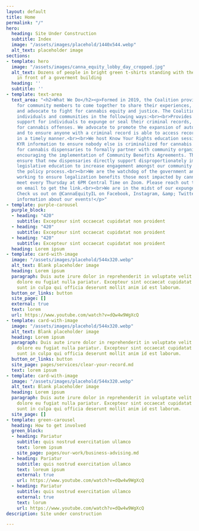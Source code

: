 ```yaml
---
layout: default
title: Home
permalink: "/"
hero:
  heading: Site Under Construction
  subtitle: Index
  image: "/assets/images/placehold/1440x544.webp"
  alt_text: placeholder image
sections:
- template: hero
  image: "/assets/images/canna_equity_lobby_day_cropped.jpg"
  alt_text: Dozens of people in bright green t-shirts standing with their fists raised
    in front of a goverment building
  heading: ''
  subtitle: ''
- template: text-area
  text_area: "<h2>What We Do</h2><p>Formed in 2019, the Coalition provides a space
    for community members to come together to share their experiences, and to organize
    and advocate to fight for cannabis equity and justice. The Coalition supports
    individuals and communities in the following ways:<br><br>Provides services and
    support for individuals to expunge or seal their criminal records, especially
    for cannabis offenses. We advocate to promote the expansion of automatic expungement,
    and to ensure anyone with a criminal record is able to access record clearing
    in a timely manner.<br><br>We host Know Your Rights education sessions and promote
    KYR information to ensure nobody else is criminalized for cannabis.</p><p>Advocate
    for cannabis dispensaries to formally partner with community organizations by
    encouraging the implementation of Community Benefits Agreements. These agreements
    ensure that new dispensaries directly support disproportionately impacted communities.<br><br>Using
    legislative education to increase engagement amongst our community members in
    the policy process.<br><br>We are the watchdog of the government and of the industry,
    working to ensure legalization benefits those most impacted by cannabis prohibition.</p><p>We
    meet every Thursday at 6PM Central Time on Zoom. Please reach out to the Coalition
    on email to get the link.<br><br>We are in the midst of our expungement programming!
    Check us out on @CannaEquityIL on Facebook, Instagram, &amp; Twitter for more
    information about our events!</p>"
- template: purple-carousel
  purple_block:
  - heading: "420"
    subtitle: Excepteur sint occaecat cupidatat non proident
  - heading: "420"
    subtitle: Excepteur sint occaecat cupidatat non proident
  - heading: "420"
    subtitle: Excepteur sint occaecat cupidatat non proident
  heading: Lorem ipsum
- template: card-with-image
  image: "/assets/images/placehold/544x320.webp"
  alt_text: Blank placeholder image
  heading: Lorem ipsum
  paragraph: Duis aute irure dolor in reprehenderit in voluptate velit esse cillum
    dolore eu fugiat nulla pariatur. Excepteur sint occaecat cupidatat non proident,
    sunt in culpa qui officia deserunt mollit anim id est laborum.
  button_or_links: button
  site_page: []
  external: true
  text: lorem
  url: https://www.youtube.com/watch?v=dQw4w9WgXcQ
- template: card-with-image
  image: "/assets/images/placehold/544x320.webp"
  alt_text: Blank placeholder image
  heading: Lorem ipsum
  paragraph: Duis aute irure dolor in reprehenderit in voluptate velit esse cillum
    dolore eu fugiat nulla pariatur. Excepteur sint occaecat cupidatat non proident,
    sunt in culpa qui officia deserunt mollit anim id est laborum.
  button_or_links: button
  site_page: pages/services/clear-your-record.md
  text: lorem ipsum
- template: card-with-image
  image: "/assets/images/placehold/544x320.webp"
  alt_text: Blank placeholder image
  heading: Lorem ipsum
  paragraph: Duis aute irure dolor in reprehenderit in voluptate velit esse cillum
    dolore eu fugiat nulla pariatur. Excepteur sint occaecat cupidatat non proident,
    sunt in culpa qui officia deserunt mollit anim id est laborum.
  site_page: []
- template: green-carousel
  heading: How to get involved
  green_block:
  - heading: Pariatur
    subtitle: quis nostrud exercitation ullamco
    text: lorem ipsum
    site_page: pages/our-work/business-advising.md
  - heading: Pariatur
    subtitle: quis nostrud exercitation ullamco
    text: loreum ipsum
    external: true
    url: https://www.youtube.com/watch?v=dQw4w9WgXcQ
  - heading: Pariatur
    subtitle: quis nostrud exercitation ullamco
    external: true
    text: lorum
    url: https://www.youtube.com/watch?v=dQw4w9WgXcQ
description: Site under construction

---
```

